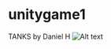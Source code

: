 # unitygame1
TANKS by Daniel H 
![Alt text](https://github.com/savage47/unitygame1/origin/master/screenshots/nav_drawer_captureTANKS.png "Start Screen")
